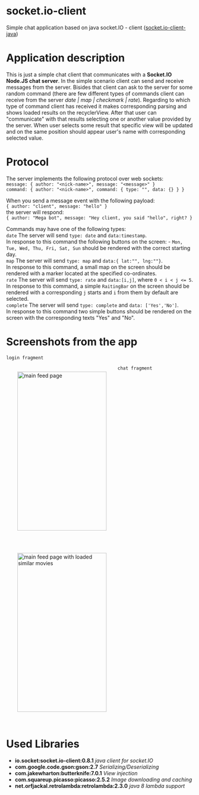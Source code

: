 # socket.io-client

<p>
Simple chat application based on java socket.IO - client (<a href="https://github.com/socketio/socket.io-client-java">socket.io-client-java</a>)
</p>

# Application description
<p>
This is just a simple chat client that communicates with a <b>Socket.IO Node.JS chat server</b>. In the simple scenario client can send and receive messages from the server. Bisides that client can ask to the server for some random command (there are few different types of commands client can receive from the server <i>date | map | checkmark | rate</i>). Regarding to which type of command client has received it makes corresponding parsing and shows loaded results on the recyclerView. After that user can "communicate" with that results selecting one or another value provided by the server. When user selects some result that specific view will be updated and on the same position should appear user's name with corresponding selected value.    
</p>

# Protocol
The server implements the following protocol over web sockets:<br/>
`message: { author: "<nick-name>", message: "<message>" }`<br/> 
`command: { author: "<nick-name>", command: { type: "", data: {} } }`<br/>

When you send a message event with the following payload:<br/>
`{ author: "client", message: "hello" }`<br/>
the server will respond:<br/>
`{ author: "Mega bot", message: "Hey client, you said "hello", right? }`<br/> 

Commands may have one of the following types:<br/>
`date` The server will send `type: date` and `data:timestamp`.<br/>
In response to this command the following buttons on the screen: - `Mon, Tue, Wed, Thu, Fri, Sat, Sun` should be rendered with the correct starting day.<br/>
`map` The server will send `type: map` and `data:{ lat:"", lng:""}`.<br/>
In response to this command, a small map on the screen should be rendered with a marker located at the specified co-ordinates.<br/> 
`rate` The server will send `type: rate` and `data:[i,j]`, where `0 < i < j <= 5`.<br/>
In response to this command, a simple `RaitingBar` on the screen should be rendered with a corresponding `j` starts and `i` from them by default are selected.<br/>
`complete` The server will send `type: complete` and `data: ['Yes','No']`.<br/>
In response to this command two simple buttons should be rendered on the screen with the corresponding texts "Yes" and "No".<br/>

# Screenshots from the app
`login fragment`<br/>
<img src="https://cloud.githubusercontent.com/assets/11542701/19382694/a4f867fc-9201-11e6-875f-8b92c6557712.png" width="240px" height="426px" style="float: left; display:inline; margin: 30px;" alt="main feed page"></img>

`chat fragment`<br/>
<img src="https://cloud.githubusercontent.com/assets/11542701/19382731/c1f182b2-9201-11e6-9850-e61c4f384d47.png" width="240px" height="426px" style="margin: 30px;" alt="main feed page with loaded similar movies"></img>


# Used Libraries
<ul>
  <li><b>io.socket:socket.io-client:0.8.1</b> <i>java client for socket.IO</i>
  <li><b>com.google.code.gson:gson:2.7</b> <i>Serializing/Deserializing</i>
  <li><b>com.jakewharton:butterknife:7.0.1</b> <i>View injection</i>
  <li><b>com.squareup.picasso:picasso:2.5.2</b> <i>Image downloading and caching</i>
  <li><b>net.orfjackal.retrolambda:retrolambda:2.3.0</b> <i>java 8 lambda support</i>
</ul>
